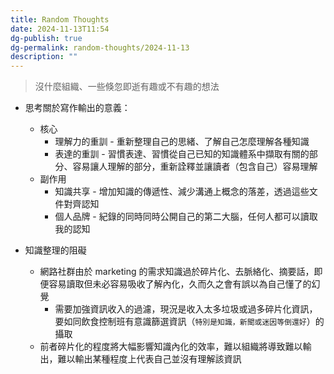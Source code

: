 ```yaml
---
title: Random Thoughts
date: 2024-11-13T11:54
dg-publish: true
dg-permalink: random-thoughts/2024-11-13
description: ""
---
```

> 沒什麼組織、一些倏忽即逝有趣或不有趣的想法

- 思考關於寫作輸出的意義：
	- 核心
		- 理解力的重訓 - 重新整理自己的思緒、了解自己怎麼理解各種知識
		- 表達的重訓 - 習慣表達、習慣從自己已知的知識體系中擷取有關的部分、容易讓人理解的部分，重新詮釋並讓讀者（包含自己）容易理解
	- 副作用
		- 知識共享 - 增加知識的傳遞性、減少溝通上概念的落差，透過這些文件對齊認知
		- 個人品牌 - 紀錄的同時同時公開自己的第二大腦，任何人都可以讀取我的認知

- 知識整理的阻礙
	- 網路社群由於 marketing 的需求知識過於碎片化、去脈絡化、摘要話，即便容易讀取但未必容易吸收了解內化，久而久之會有誤以為自己懂了的幻覺
		- 需要加強資訊收入的過濾，現況是收入太多垃圾或過多碎片化資訊，要如同飲食控制班有意識篩選資訊（`特別是知識，新聞或迷因等倒還好`）的攝取
	- 前者碎片化的程度將大幅影響知識內化的效率，難以組織將導致難以輸出，難以輸出某種程度上代表自己並沒有理解該資訊
<!-- 
## 延伸問題
## See Also

## References
-->